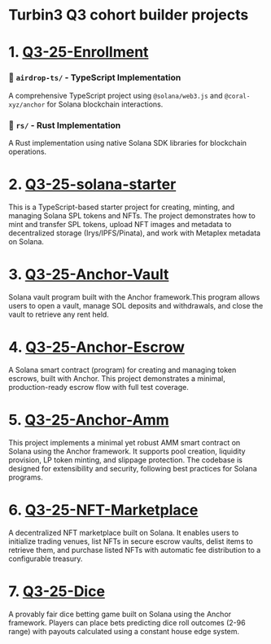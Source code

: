 # Turbin3 Q3 cohort builder projects 

# 1.  [ Q3-25-Enrollment](https://github.com/tenrikut/Q3_2025_Builders_Qualifier)
### 📁 `airdrop-ts/` - TypeScript Implementation

A comprehensive TypeScript project using `@solana/web3.js` and `@coral-xyz/anchor` for Solana blockchain interactions.

### 📁 `rs/` - Rust Implementation

A Rust implementation using native Solana SDK libraries for blockchain operations.
# 2. [Q3-25-solana-starter ](https://github.com/tenrikut/Q3-25-solana-starter)
This is a TypeScript-based starter project for creating, minting, and managing Solana SPL tokens and NFTs. The project demonstrates how to mint and transfer SPL tokens, upload NFT images and metadata to decentralized storage (Irys/IPFS/Pinata), and work with Metaplex metadata on Solana.

# 3. [ Q3-25-Anchor-Vault ](https://github.com/tenrikut/Q3-25-Anchor-Vault)
Solana vault program built with the Anchor framework.This program allows users to open a vault, manage SOL deposits and withdrawals, and close the vault to retrieve any rent held.

# 4. [Q3-25-Anchor-Escrow](https://github.com/tenrikut/Q3-25-Anchor-Escrow)
A Solana smart contract (program) for creating and managing token escrows, built with Anchor. This project demonstrates a minimal, production-ready escrow flow with full test coverage.
# 5. [Q3-25-Anchor-Amm](https://github.com/tenrikut/Q3-25-Anchor-Amm)
This project implements a minimal yet robust AMM smart contract on Solana using the Anchor framework. It supports pool creation, liquidity provision, LP token minting, and slippage protection. The codebase is designed for extensibility and security, following best practices for Solana programs.
# 6. [Q3-25-NFT-Marketplace](https://github.com/tenrikut/Q3-25-NFT-Marketplace)
A decentralized NFT marketplace built on Solana. It enables users to initialize trading venues, list NFTs in secure escrow vaults, delist items to retrieve them, and purchase listed NFTs with automatic fee distribution to a configurable treasury.

# 7. [Q3-25-Dice](https://github.com/tenrikut/Q3-25-Dice)
A provably fair dice betting game built on Solana using the Anchor framework. Players can place bets predicting dice roll outcomes (2-96 range) with payouts calculated using a constant house edge system.
